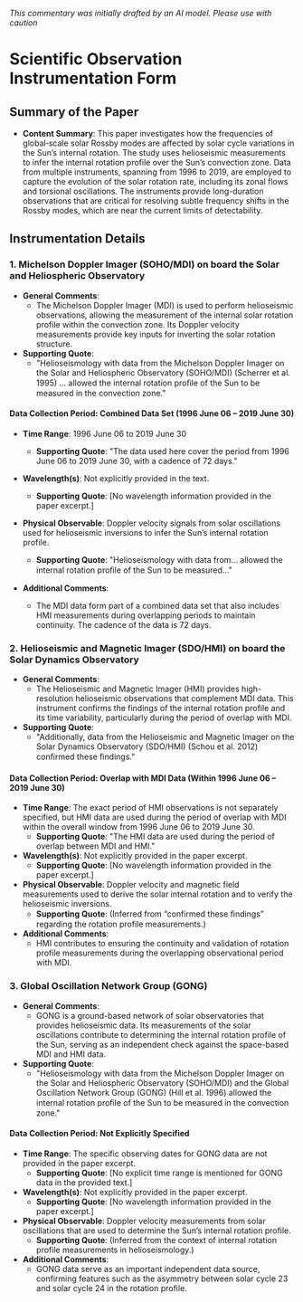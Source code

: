 _This commentary was initially drafted by an AI model. Please use with caution_

# Scientific Observation Instrumentation Form

## Summary of the Paper
- **Content Summary**: This paper investigates how the frequencies of global‐scale solar Rossby modes are affected by solar cycle variations in the Sun’s internal rotation. The study uses helioseismic measurements to infer the internal rotation profile over the Sun’s convection zone. Data from multiple instruments, spanning from 1996 to 2019, are employed to capture the evolution of the solar rotation rate, including its zonal flows and torsional oscillations. The instruments provide long-duration observations that are critical for resolving subtle frequency shifts in the Rossby modes, which are near the current limits of detectability.

## Instrumentation Details

### 1. Michelson Doppler Imager (SOHO/MDI) on board the Solar and Heliospheric Observatory
- **General Comments**:
   - The Michelson Doppler Imager (MDI) is used to perform helioseismic observations, allowing the measurement of the internal solar rotation profile within the convection zone. Its Doppler velocity measurements provide key inputs for inverting the solar rotation structure.
- **Supporting Quote**: 
   - "Helioseismology with data from the Michelson Doppler Imager on the Solar and Heliospheric Observatory (SOHO/MDI) (Scherrer et al. 1995) ... allowed the internal rotation proﬁle of the Sun to be measured in the convection zone."
   
#### Data Collection Period: Combined Data Set (1996 June 06 – 2019 June 30)
- **Time Range**: 1996 June 06 to 2019 June 30  
   - **Supporting Quote**: "The data used here cover the period from 1996 June 06 to 2019 June 30, with a cadence of 72 days."
- **Wavelength(s)**: Not explicitly provided in the text.
   - **Supporting Quote**: [No wavelength information provided in the paper excerpt.]
- **Physical Observable**: Doppler velocity signals from solar oscillations used for helioseismic inversions to infer the Sun’s internal rotation profile.
   - **Supporting Quote**: "Helioseismology with data from... allowed the internal rotation proﬁle of the Sun to be measured..."

- **Additional Comments**:
   - The MDI data form part of a combined data set that also includes HMI measurements during overlapping periods to maintain continuity. The cadence of the data is 72 days.

### 2. Helioseismic and Magnetic Imager (SDO/HMI) on board the Solar Dynamics Observatory
- **General Comments**:
   - The Helioseismic and Magnetic Imager (HMI) provides high-resolution helioseismic observations that complement MDI data. This instrument confirms the findings of the internal rotation profile and its time variability, particularly during the period of overlap with MDI.
- **Supporting Quote**: 
   - "Additionally, data from the Helioseismic and Magnetic Imager on the Solar Dynamics Observatory (SDO/HMI) (Schou et al. 2012) conﬁrmed these ﬁndings."

#### Data Collection Period: Overlap with MDI Data (Within 1996 June 06 – 2019 June 30)
- **Time Range**: The exact period of HMI observations is not separately specified, but HMI data are used during the period of overlap with MDI within the overall window from 1996 June 06 to 2019 June 30.
   - **Supporting Quote**: "The HMI data are used during the period of overlap between MDI and HMI."
- **Wavelength(s)**: Not explicitly provided in the paper excerpt.
   - **Supporting Quote**: [No wavelength information provided in the paper excerpt.]
- **Physical Observable**: Doppler velocity and magnetic field measurements used to derive the solar internal rotation and to verify the helioseismic inversions.
   - **Supporting Quote**: (Inferred from “confirmed these ﬁndings” regarding the rotation profile measurements.)
- **Additional Comments**:
   - HMI contributes to ensuring the continuity and validation of rotation profile measurements during the overlapping observational period with MDI.

### 3. Global Oscillation Network Group (GONG)
- **General Comments**:
   - GONG is a ground-based network of solar observatories that provides helioseismic data. Its measurements of the solar oscillations contribute to determining the internal rotation profile of the Sun, serving as an independent check against the space-based MDI and HMI data.
- **Supporting Quote**:
   - "Helioseismology with data from the Michelson Doppler Imager on the Solar and Heliospheric Observatory (SOHO/MDI) and the Global Oscillation Network Group (GONG) (Hill et al. 1996) allowed the internal rotation proﬁle of the Sun to be measured in the convection zone."
   
#### Data Collection Period: Not Explicitly Specified
- **Time Range**: The specific observing dates for GONG data are not provided in the paper excerpt.
   - **Supporting Quote**: [No explicit time range is mentioned for GONG data in the provided text.]
- **Wavelength(s)**: Not explicitly provided in the paper excerpt.
   - **Supporting Quote**: [No wavelength information provided in the paper excerpt.]
- **Physical Observable**: Doppler velocity measurements from solar oscillations that are used to determine the Sun’s internal rotation profile.
   - **Supporting Quote**: (Inferred from the context of internal rotation profile measurements in helioseismology.)
- **Additional Comments**:
   - GONG data serve as an important independent data source, confirming features such as the asymmetry between solar cycle 23 and solar cycle 24 in the rotation profile.
